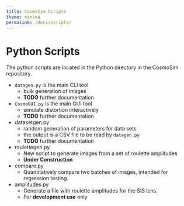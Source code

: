 ```yaml
---
title: CosmoSim Scripts
theme: minima
permalink: /docs/scripts/
---
```


# Python Scripts

The python scripts are located in the Python directory in the
CosmoSim repository.

+ `datagen.py` is the main CLI tool 
    + bulk generation of images
    + **TODO** further documentation
+ `CosmoGUI.py` is the main GUI tool 
    + simulate distortion interactively
    + **TODO** further documentation
+ datasetgen.py 
    + random generation of parameters for data sets
    + the output is a CSV file to be read by `datagen.py`
    + **TODO** further documentation
+ roulettegen.py
    + New script to generate images from a set of roulette amplitudes
    + **Under Construction**
+ compare.py
    + Quantitatively compare two batches of images, intended for regression testing.
+ amplitudes.py
    + Generate a file with roulette amplitudes for the SIS lens.
    + For **development use** only

